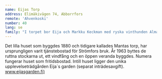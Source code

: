 ```yaml
---
name: Eijas Torp
address: Elimäkivägen 74, Abborrfors
remote: 'Ahvenkoski'
number: 40
lang: se
family: "I torpet bor Eija och Markku Keckman med ryska vinthunden Alma-Orvokki och med kooikerhondjen (fågelhund) Elsa-Loviisa.\n– Under fyra års tid letade jag i Borgå efter ett gammalt stockhus som jag skulle ha velat renovera, säger Eija. Men jag hittade inget sådant. 2005 hade jag ett fotograferingsuppdrag i Marby här i Strömfors och fick ett tips om torpet. Efter en tid spelade också ödet in och jag fick möjlighet att köpa det underbara lilla huset.\nPå vintern har familjen basvärme i byggnaden. Paret bor då i Lovisa men ibland även i torpet. Sommaren 2017 görs en liten tillbyggnad som blir ett sovrum.\nEijas käraste hobby är också hennes jobb. Vid torpet finns en upplevelseträdgård och en liten affär. Eija och Markku tycker båda om att resa, tidigare åkte de ofta långa turer på motorcykel, nu kör de runt i Europa med en öppen bil."
---
```

Det lilla huset som byggdes 1880 och tidigare kallades Mantas torp, har ursprungligen varit tjänstebostad för Strömfors bruk. År 1963 byttes de ruttna stockarna ut, ett vindfång och en öppen veranda byggdes. Numera fungerar huset som fritidsbostad. Intill huset ligger den unika upplevelseträdgården Eija´s garden (separat inträdesavgift). [www.eijasgarden.fi)](http://www.eijasgarden.fi)
